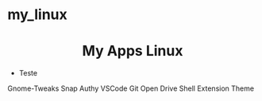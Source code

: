 # my_linux
<h1 align="center">My Apps Linux</h1>
<ul>
  <li>Teste
</ul>
Gnome-Tweaks
Snap
Authy
VSCode
Git
Open Drive
Shell Extension
Theme
